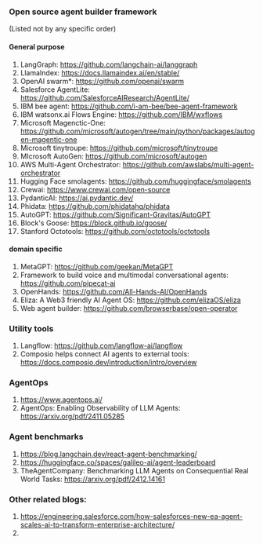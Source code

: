 ### Open source agent builder framework
(Listed not by any specific order)
#### General purpose
1. LangGraph: https://github.com/langchain-ai/langgraph
2. LlamaIndex: https://docs.llamaindex.ai/en/stable/
3. OpenAI swarm*: https://github.com/openai/swarm 
4. Salesforce AgentLite: https://github.com/SalesforceAIResearch/AgentLite/ 
5. IBM bee agent: https://github.com/i-am-bee/bee-agent-framework 
6. IBM watsonx.ai Flows Engine: https://github.com/IBM/wxflows 
7. Microsoft Magenctic-One: https://github.com/microsoft/autogen/tree/main/python/packages/autogen-magentic-one 
8. Microsoft tinytroupe: https://github.com/microsoft/tinytroupe 
9. MIcrosoft AutoGen: https://github.com/microsoft/autogen 
10. AWS Multi-Agent Orchestrator: https://github.com/awslabs/multi-agent-orchestrator 
11. Hugging Face smolagents: https://github.com/huggingface/smolagents 
12. Crewai: https://www.crewai.com/open-source 
13. PydanticAI: https://ai.pydantic.dev/ 
14. Phidata: https://github.com/phidatahq/phidata 
16. AutoGPT: https://github.com/Significant-Gravitas/AutoGPT
17. Block's Goose: https://block.github.io/goose/
18. Stanford Octotools: https://github.com/octotools/octotools
#### domain specific
1. MetaGPT: https://github.com/geekan/MetaGPT
2. Framework to build voice and multimodal conversational agents: https://github.com/pipecat-ai
3. OpenHands: https://github.com/All-Hands-AI/OpenHands
4. Eliza: A Web3 friendly AI Agent OS: https://github.com/elizaOS/eliza
5. Web agent builder: https://github.com/browserbase/open-operator

### Utility tools
1. Langflow: https://github.com/langflow-ai/langflow
2. Composio helps connect AI agents to external tools: https://docs.composio.dev/introduction/intro/overview

### AgentOps
1. https://www.agentops.ai/
2. AgentOps: Enabling Observability of LLM Agents: https://arxiv.org/pdf/2411.05285

### Agent benchmarks
1. https://blog.langchain.dev/react-agent-benchmarking/
2. https://huggingface.co/spaces/galileo-ai/agent-leaderboard
3. TheAgentCompany: Benchmarking LLM Agents on Consequential Real World Tasks: https://arxiv.org/pdf/2412.14161

### Other related blogs:
1. https://engineering.salesforce.com/how-salesforces-new-ea-agent-scales-ai-to-transform-enterprise-architecture/
2. 
